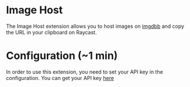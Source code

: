 # Image Host

The Image Host extension allows you to host images on [imgdbb](https://imgbb.com/) and copy the URL in your clipboard on Raycast.

# Configuration (~1 min)

In order to use this extension, you need to set your API key in the configuration. You can get your API key [here](https://api.imgbb.com/)
